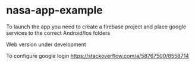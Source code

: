 # nasa-app-example

To launch the app you need to create a firebase project and place google services to the correct Android/Ios folders

Web version under development 

To configure google login https://stackoverflow.com/a/58767500/8558714
